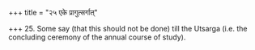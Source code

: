 +++
title = "२५ एके प्रागुत्सर्गात्"

+++
25. Some say (that this should not be done) till the Utsarga (i.e. the concluding ceremony of the annual course of study).
